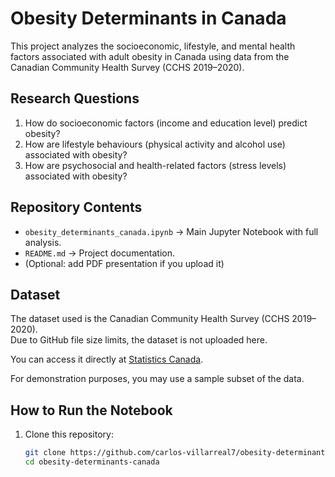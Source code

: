 # Obesity Determinants in Canada

This project analyzes the socioeconomic, lifestyle, and mental health factors associated with adult obesity in Canada using data from the Canadian Community Health Survey (CCHS 2019–2020).

## Research Questions
1. How do socioeconomic factors (income and education level) predict obesity?  
2. How are lifestyle behaviours (physical activity and alcohol use) associated with obesity?  
3. How are psychosocial and health-related factors (stress levels) associated with obesity?  

## Repository Contents
- `obesity_determinants_canada.ipynb` → Main Jupyter Notebook with full analysis.  
- `README.md` → Project documentation.  
- (Optional: add PDF presentation if you upload it)  

## Dataset
The dataset used is the Canadian Community Health Survey (CCHS 2019–2020).  
Due to GitHub file size limits, the dataset is not uploaded here.  

You can access it directly at [Statistics Canada](https://www150.statcan.gc.ca/n1/pub/82m0013x/82m0013x2024001-eng.htm).  

For demonstration purposes, you may use a sample subset of the data.  

## How to Run the Notebook
1. Clone this repository:  
   ```bash
   git clone https://github.com/carlos-villarreal7/obesity-determinants-canada.git
   cd obesity-determinants-canada
